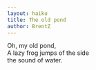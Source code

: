 ```yaml
---
layout: haiku
title: The old pond
author: BrentZ
---
```


Oh, my old pond,<br>
A lazy frog jumps of the side<br>
the sound of water.<br>
